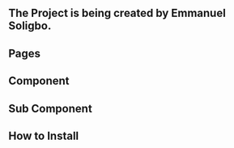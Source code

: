 ## The Project is being created by Emmanuel Soligbo.

## Pages


## Component


## Sub Component


## How to Install


